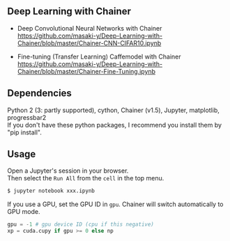 ## Deep Learning with Chainer  

* Deep Convolutional Neural Networks with Chainer  
https://github.com/masaki-y/Deep-Learning-with-Chainer/blob/master/Chainer-CNN-CIFAR10.ipynb

* Fine-tuning (Transfer Learning) Caffemodel with Chainer  
https://github.com/masaki-y/Deep-Learning-with-Chainer/blob/master/Chainer-Fine-Tuning.ipynb

## Dependencies
Python 2 (3: partly supported), cython, Chainer (v1.5), Jupyter, matplotlib, progressbar2  
If you don't have these python packages, I recommend you install them by "pip install".

## Usage
Open a Jupyter's session in your browser.  
Then select the `Run All` from the `cell` in the top menu.  
```sh
$ jupyter notebook xxx.ipynb
```

If you use a GPU, set the GPU ID in `gpu`.
Chainer will switch automatically to GPU mode.
```py
gpu = -1 # gpu device ID (cpu if this negative)
xp = cuda.cupy if gpu >= 0 else np  
```
